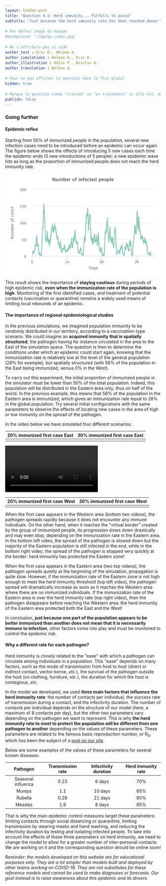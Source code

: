 ```yaml
---
layout: hidden-post
title: "Question 8.1: Herd immunity... Pitfalls to avoid"
subtitle: "Just because the herd immunity rate has been reached doesn't mean we're safe, there are other parameters to take into account!"

# Par défaut image du masque
#background: '/img/bg-index.jpg'

# Ne s'affichera pas si vide
author_text : Éric D., Hélène A.
author_simulations : Hélène A., Éric D.
author_illustration : Odile P., Nicolas A.
author_translation : Hélène A.

# Pour ne pas afficher la question dans le flux global
hidden: true

# Marque la question comme "traitée" ou "en traitement" si elle est, dans cette ordre, publiée ou non
publish: false
---
```


### Going further

#### Epidemic reflux

Starting from 50% of immunized people in the population, several new infection cases need to be introduced before an epidemic can occur again. The figure below shows the effects of introducing 5 new cases each time the epidemic ends (5 new introductions of 5 people): a new epidemic wave hits as long as the proportion of immunized people does not reach the herd immunity rate.

<img src="/img/posts/Q8-rebond-en.png" class="half-size">

This result shows the importance of **staying cautious** during periods of high epidemic risk, **even when the immunization rate of the population is high**. Monitoring of the first identified cases, and treatment of potential contacts (vaccination or quarantine) remains a widely used means of limiting local rebounds of an epidemic.


#### The importance of regional epidemiological studies

In the previous simulations, we imagined population immunity to be randomly distributed in our territory, according to a vaccination-type scenario. We could imagine an **acquired immunity that is spatially structured**, the pathogen having for instance circulated in the area to the East of the simulation space. The question is then to determine the conditions under which an epidemic could start again, knowing that the immunization rate is relatively low at the level of the general population (28% for example), but spatially structured (with 56% of the population in the East being immunized, versus 0% in the West).

To carry out this experiment, the initial proportion of immunized people in the simulator must be lower than 50% of the total population. Indeed, this population will be distributed in the Eastern area only, thus on half of the world. In the previous example, this means that 56% of the population in the Eastern area is immunized, which gives an immunization rate equal to 28% in the global population. Try several initial configurations with the same parameters to observe the effects of locating new cases in the area of high or low immunity on the spread of the pathogen.

In the video below we have simulated four different scenarios:

| 20% immunized first case East | 30% immunized first case East |
|:-----------------------------:|:-----------------------------:|
|                               |                               |

<video controls loop autoplay class="small-size">
  <source src="/img/posts/Q8-spatial.webm" type="video/webm">
</video>

| 20% immunized first case West | 30% immunized first case West |
|:-----------------------------:|:-----------------------------:|
|                               |                               |

When the first case appears in the Western area (bottom two videos), the pathogen spreads rapidly because it does not encounter any immune indivduals. On the other hand, when it reaches the "virtual border" created by the group of immunized people, its progression slows down drastically and may even stop, depending on the immunization rate in the Eastern area. In the bottom left video, the spread of the pathogen is slowed down but the majority of the Eastern population is still infected in the end, while in the bottom right video, the spread of the pathogen is stopped very quickly at the border: herd immunity has protected the Eastern zone!

When the first case appears in the Eastern area (two top videos), the pathogen spreads quietly at the beginning of the simulation, propagation is quite slow. However, if the immunization rate of the Eastern zone is not high enough to meet the herd immunity threshold (top left video), the pathogen spread will dramatically increase as soon as it reaches the Western area where there are no immunized individuals. If the immunization rate of the Eastern area is over the herd immunity rate (top right video), then the pathogen disappears before reaching the Western area: the herd immunity of the Eastern area protected both the East and the West!

In conclusion, **just because one part of the population appears to be better immunized than another does not mean that it is necessarily immune to infection**, other factors come into play and must be monitored to control the epidemic risk.


#### Why a different rate for each pathogen?

Herd immunity is closely related to the "ease" with which a pathogen can circulate among individuals in a population. This "ease" depends on many factors, such as the mode of transmission from host to host (direct or indirect contact, vector-borne, *etc.*), the survival of the pathogen outside the host (on clothing, furniture, *etc.*), the duration for which the host is contagious, *etc.*

In the model we developed, we used **three main factors that influence the herd immunity rate**: the number of contacts per individual, the success rate of transmission during a contact, and the infectivity duration. The number of contacts per individual depends on the structure of our model (here, a maximum of 8 contacts per day), but the other two parameters vary depending on the pathogen we want to represent. This is why **the herd immunity rate to meet to protect the population will be different from one pathogen to another** depending on the values of these parameters. These parameters are related to the famous basic reproduction number, or R<sub>0</sub>, which has been the subject of a [post on our site](https://covprehension.org/2020/03/28/q4.html).

Below are some examples of the values of these parameters for several known diseases:

|       Pathogen     | Transmission rate | Infectivity duration | Herd immunity rate |
|:------------------:|:-----------------:|:--------------------:|:------------------:|
| Seasonal influenza |        0.23       |        6 days        |         70%        |
|        Mumps       |        1.1        |       10 days        |         85%        |
|       Rubella      |        0.28       |       21 days        |         90%        |
|       Measles      |        1.9        |        8 days        |         95%        |

That is why the main epidemic control measures target these parameters: limiting contacts through social distancing or quarantine, limiting transmission by wearing masks and hand washing, and reducing the infectivity duration by testing and isolating infected people. To take into account the effects of these three parameters on herd immunity, we need to change the model to allow for a greater number of inter-personal contacts. We are working on it and the corresponding question should be online soon!


*Reminder: the models developed on this website are for educational purposes only. They are a lot simpler than models built and deployed by other teams working on COVID-19. They are not substitutes for these reference models and cannot be used to make diagnoses or forecasts. Our goal instead is to raise awareness about this epidemic and its drivers.*
